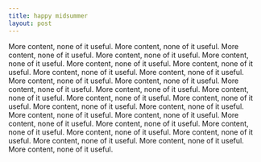 ```yaml
---
title: happy midsummer
layout: post
---
```

More content, none of it useful.  More content, none of it useful.  More content, none of it useful.  More content, none of it useful.  More content, none of it useful.  More content, none of it useful.  More content, none of it useful.  More content, none of it useful.  More content, none of it useful.  More content, none of it useful.  More content, none of it useful.  More content, none of it useful.  More content, none of it useful.  More content, none of it useful.  More content, none of it useful.  More content, none of it useful.  More content, none of it useful.  More content, none of it useful.  More content, none of it useful.  More content, none of it useful.  More content, none of it useful.  More content, none of it useful.  More content, none of it useful.  More content, none of it useful.  More content, none of it useful.  More content, none of it useful.  More content, none of it useful.  More content, none of it useful.
